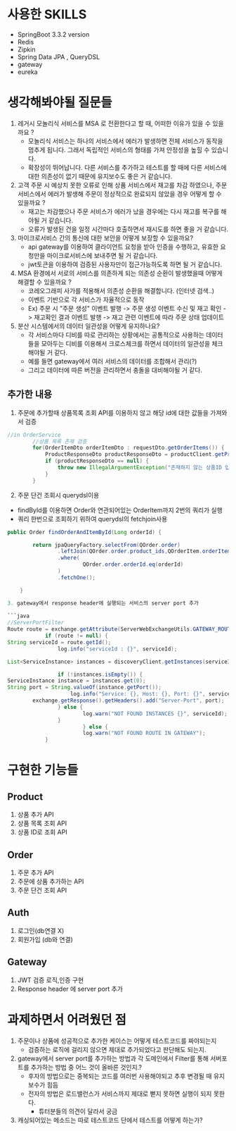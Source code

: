 # 사용한 SKILLS
- SpringBoot 3.3.2 version
- Redis
- Zipkin
- Spring Data JPA , QueryDSL
- gateway
- eureka

# 생각해봐야될 질문들
1. 레거시 모놀리식 서비스를 MSA 로 전환한다고 할 때, 어떠한 이유가 있을 수 있을까요 ?
     - 모놀리식 서비스는 하나의 서비스에서 에러가 발생하면 전체 서비스가 동작을 멈추게 됩니다. 그래서 독립적인 서비스의 형태를 가져 안정성을 높힐 수 있습니다.
     - 확장성이 뛰어납니다. 다른 서비스를 추가하고 테스트를 할 때에 다른 서비스에 대한 의존성이 없기 때문에 유지보수도 좋은 거 같습니다. 
2. 고객 주문 시 예상치 못한 오류로 인해 상품 서비스에서 재고를 차감 하였으나, 주문 서비스에서 에러가 발생해 주문이 정상적으로 완료되지 않았을 경우 어떻게 할 수 있을까요 ?
     - 재고는 차감했으나 주문 서비스가 에러가 났을 경우에는 다시 재고를 복구를 해야될 거 같습니다.
     - 오류가 발생된 건을 일정 시간마다 호출하면서 재시도를 하면 좋을 거 같습니다.
3. 마이크로서비스 간의 통신에 대한 보안을 어떻게 보장할 수 있을까요?
     - api gateway를 이용하여 클라이언트 요청을 받아 인증을 수행하고, 유효한 요청만을 마이크로서비스에 보내주면 될 거 같습니다.
     - jwt토큰을 이용하여 검증된 사용자만이 접근가능하도록 하면 될 거 같습니다.
4. MSA 환경에서 서로의 서비스를 의존하게 되는 의존성 순환이 발생했을때 어떻게 해결할 수 있을까요 ?
   - 코레오그래피 사가를 적용해서 의존성 순환을 해결합니다. (인터넷 검색..)
   - 이벤트 기반으로 각 서비스가 자율적으로 동작
   - Ex) 주문 시 "주문 생성" 이벤트 발행 -> 주문 생성 이벤트 수신 및 재고 확인
     -> 재고확인 결과 이벤트 발행 -> 재고 관련 이벤트에 따라 주문 상태 업데이트
5. 분산 시스템에서의 데이터 일관성을 어떻게 유지하나요?
   - 각 서비스마다 디비를 따로 관리하는 상황에서는 공통적으로 사용하는 데이터들을 모아두는 디비를 이용해서 크로스체크를 하면서 데이터의 일관성을 체크해야될 거 같다.
   - 예를 들면 gateway에서 여러 서비스의 데이터를 조합해서 관리(?) 
   - 그리고 데이터에 따른 버전을 관리하면서 충돌을 대비해야될 거 같다.

## 추가한 내용
1. 주문에 추가할때 상품목록 조회 API를 이용하지 않고 해당 id에 대한 값들을 가져와서 검증
```java
//in OrderService
        //상품 목록 존재 검증
        for(OrderItemDto orderItemDto : requestDto.getOrderItems()) {
            ProductResponseDto productResponseDto = productClient.getProductById(orderItemDto.getProduct_id());
            if (productResponseDto == null) {
                throw new IllegalArgumentException("존재하지 않는 상품ID 입니다.");
            }
        }
```

2. 주문 단건 조회시 querydsl이용
- findById를 이용하면 Order와 연관되어있는 OrderItem까지 2번의 쿼리가 실행
- 쿼리 한번으로 조회하기 위하여 querydsl의 fetchjoin사용
```java
public Order findOrderAndItemById(Long orderId) {

        return jpaQueryFactory.selectFrom(QOrder.order)
                .leftJoin(QOrder.order.product_ids,QOrderItem.orderItem).fetchJoin()
                .where(
                        QOrder.order.orderId.eq(orderId)
                )
                .fetchOne();

    }

3. gateway에서 response header에 실행되는 서비스의 server port 추가
        
```java
//ServerPortFilter
Route route = exchange.getAttribute(ServerWebExchangeUtils.GATEWAY_ROUTE_ATTR);
            if (route != null) {
String serviceId = route.getId();
                log.info("serviceId : {}", serviceId);

List<ServiceInstance> instances = discoveryClient.getInstances(serviceId);

                if (!instances.isEmpty()) {
ServiceInstance instance = instances.get(0);
String port = String.valueOf(instance.getPort());
                    log.info("Service: {}, Host: {}, Port: {}", serviceId, instance.getHost(), port);
        exchange.getResponse().getHeaders().add("Server-Port", port);
                } else {
                        log.warn("NOT FOUND INSTANCES {}", serviceId);
                }
                        } else {
                        log.warn("NOT FOUND ROUTE IN GATEWAY");
            }

```

# 구현한 기능들
## Product
1. 상품 추가 API
2. 상품 목록 조회 API
3. 상품 ID로 조회 API

## Order
1. 주문 추가 API
2. 주문에 상품 추가하는 API
3. 주문 단건 조회 API

## Auth
1. 로그인(db연결 X)
2. 회원가입 (db와 연결) 

## Gateway
1. JWT 검증 로직,인증 구현
2. Response header 에 server port 추가

# 과제하면서 어려웠던 점
1. 주문이나 상품에 성공적으로 추가한 케이스는 어떻게 테스트코드를 짜야되는지
   - 검증하는 로직에 걸리지 않으면 제대로 추가되었다고 판단해도 되는지.
2. gateway에서 server port를 추가하는 방법과 각 도메인에서 Filter를 통해 서버포트를 추가하는 방법 중 어느 것이 올바른 것인지.?
   - 후자의 방법으로는 중복되는 코드를 여러번 사용해야되고 추후 변경될 때 유지보수가 힘듬
   - 전자의 방법은 로드밸런스가 서비스까지 제대로 뻗지 못하면 실행이 되지 못한다.
     - 튜터분들의 의견이 달라서 궁금
3. 캐싱되어있는 메소드는 따로 테스트코드 단에서 테스트를 어떻게 하는가?